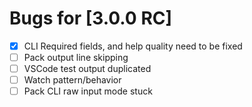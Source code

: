 # Bugs for [3.0.0 RC]

- [X] CLI Required fields, and help quality need to be fixed
- [ ] Pack output line skipping
- [ ] VSCode test output duplicated
- [ ] Watch pattern/behavior
- [ ] Pack CLI raw input mode stuck
